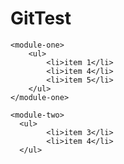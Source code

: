 # GitTest

<html>

<body>

    <module-one>
        <ul>
            <li>item 1</li>
            <li>item 4</li>
            <li>item 5</li>
        </ul>
    </module-one>

    <module-two>
      <ul>
            <li>item 3</li>
            <li>item 4</li>
      </ul>
   </module-two>

</body>

</html>
